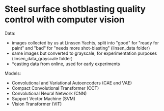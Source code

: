 # Steel surface shotblasting quality control with computer vision

Data:
- images collected by us at Linssen Yachts, split into "good" for "ready for paint" and "bad" for "needs more shot-blasting" (linsen_data folder)
- same images but converted to grayscale, for experimentation purposes (linsen_data_grayscale folder)
- *casting data from online, used for early experiments 

Models:
- Convolutional and Variational Autoencoders (CAE and VAE)
- Compact Convolutional Transformer (CCT)
- Convolutional Neural Network (CNN)
- Support Vector Machine (SVM)
- Vision Transformer (ViT)
